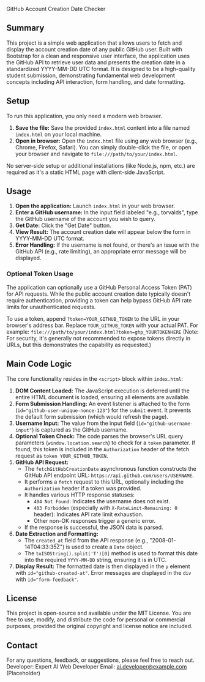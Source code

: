 GitHub Account Creation Date Checker

## Summary
This project is a simple web application that allows users to fetch and display the account creation date of any public GitHub user. Built with Bootstrap for a clean and responsive user interface, the application uses the GitHub API to retrieve user data and presents the creation date in a standardized YYYY-MM-DD UTC format. It is designed to be a high-quality student submission, demonstrating fundamental web development concepts including API interaction, form handling, and date formatting.

## Setup
To run this application, you only need a modern web browser.
1.  **Save the file:** Save the provided `index.html` content into a file named `index.html` on your local machine.
2.  **Open in browser:** Open the `index.html` file using any web browser (e.g., Chrome, Firefox, Safari). You can simply double-click the file, or open your browser and navigate to `file:///path/to/your/index.html`.

No server-side setup or additional installations (like Node.js, npm, etc.) are required as it's a static HTML page with client-side JavaScript.

## Usage
1.  **Open the application:** Launch `index.html` in your web browser.
2.  **Enter a GitHub username:** In the input field labeled "e.g., torvalds", type the GitHub username of the account you wish to query.
3.  **Get Date:** Click the "Get Date" button.
4.  **View Result:** The account creation date will appear below the form in YYYY-MM-DD UTC format.
5.  **Error Handling:** If the username is not found, or there's an issue with the GitHub API (e.g., rate limiting), an appropriate error message will be displayed.

### Optional Token Usage
The application can optionally use a GitHub Personal Access Token (PAT) for API requests. While the public account creation date typically doesn't require authentication, providing a token can help bypass GitHub API rate limits for unauthenticated requests.

To use a token, append `?token=YOUR_GITHUB_TOKEN` to the URL in your browser's address bar. Replace `YOUR_GITHUB_TOKEN` with your actual PAT. For example:
`file:///path/to/your/index.html?token=ghp_YOURTOKENHERE`
(Note: For security, it's generally not recommended to expose tokens directly in URLs, but this demonstrates the capability as requested.)

## Main Code Logic
The core functionality resides in the `<script>` block within `index.html`:

1.  **DOM Content Loaded:** The JavaScript execution is deferred until the entire HTML document is loaded, ensuring all elements are available.
2.  **Form Submission Handling:** An event listener is attached to the form (`id="github-user-unique-nonce-123"`) for the `submit` event. It prevents the default form submission (which would refresh the page).
3.  **Username Input:** The value from the input field (`id="github-username-input"`) is captured as the GitHub username.
4.  **Optional Token Check:** The code parses the browser's URL query parameters (`window.location.search`) to check for a `token` parameter. If found, this token is included in the `Authorization` header of the fetch request as `token YOUR_GITHUB_TOKEN`.
5.  **GitHub API Request:**
    *   The `fetchGitHubCreationDate` asynchronous function constructs the GitHub API endpoint URL: `https://api.github.com/users/USERNAME`.
    *   It performs a `fetch` request to this URL, optionally including the `Authorization` header if a token was provided.
    *   It handles various HTTP response statuses:
        *   `404 Not Found`: Indicates the username does not exist.
        *   `403 Forbidden` (especially with `X-RateLimit-Remaining: 0` header): Indicates API rate limit exhaustion.
        *   Other non-OK responses trigger a generic error.
    *   If the response is successful, the JSON data is parsed.
6.  **Date Extraction and Formatting:**
    *   The `created_at` field from the API response (e.g., "2008-01-14T04:33:35Z") is used to create a `Date` object.
    *   The `toISOString().split('T')[0]` method is used to format this date into the required `YYYY-MM-DD` string, ensuring it is in UTC.
7.  **Display Result:** The formatted date is then displayed in the `p` element with `id="github-created-at"`. Error messages are displayed in the `div` with `id="form-feedback"`.

## License
This project is open-source and available under the MIT License. You are free to use, modify, and distribute the code for personal or commercial purposes, provided the original copyright and license notice are included.

## Contact
For any questions, feedback, or suggestions, please feel free to reach out.
Developer: Expert AI Web Developer
Email: ai.developer@example.com (Placeholder)